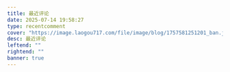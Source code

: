```yaml
---
title: 最近评论
date: 2025-07-14 19:58:27
type: recentcomment
cover: "https://image.laogou717.com/file/image/blog/1757581251201_ban.jpg"
desc: 最近评论
leftend: ""
rightend: ""
banner: true
---
```

